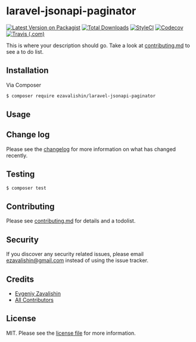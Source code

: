 # laravel-jsonapi-paginator

[![Latest Version on Packagist][ico-version]][link-packagist]
[![Total Downloads][ico-downloads]][link-downloads]
[![StyleCI][ico-styleci]][link-styleci]
[![Codecov](https://img.shields.io/codecov/c/github/ezavalishin/laravel-jsonapi-paginator)][link-codecov]
[![Travis (.com)](https://img.shields.io/travis/com/ezavalishin/laravel-jsonapi-paginator)][link-travis]

This is where your description should go. Take a look at [contributing.md](contributing.md) to see a to do list.

## Installation

Via Composer

``` bash
$ composer require ezavalishin/laravel-jsonapi-paginator
```

## Usage

## Change log

Please see the [changelog](changelog.md) for more information on what has changed recently.

## Testing

``` bash
$ composer test
```

## Contributing

Please see [contributing.md](contributing.md) for details and a todolist.

## Security

If you discover any security related issues, please email ezavalishin@gmail.com instead of using the issue tracker.

## Credits

- [Evgeniy Zavalishin][link-author]
- [All Contributors][link-contributors]

## License

MIT. Please see the [license file](license.md) for more information.

[ico-version]: https://img.shields.io/packagist/v/ezavalishin/laravel-jsonapi-paginator.svg?style=flat-square
[ico-downloads]: https://img.shields.io/packagist/dt/ezavalishin/laravel-jsonapi-paginator.svg?style=flat-square
[ico-styleci]: https://styleci.io/repos/287824410/shield

[link-packagist]: https://packagist.org/packages/ezavalishin/laravel-jsonapi-paginator
[link-downloads]: https://packagist.org/packages/ezavalishin/laravel-jsonapi-paginator
[link-styleci]: https://styleci.io/repos/287824410
[link-author]: https://github.com/ezavalishin
[link-contributors]: ../../contributors
[link-travis]: https://travis-ci.org/ezavalishin/laravel-jsonapi-paginator
[link-codecov]: https://codecov.io/github/ezavalishin/laravel-jsonapi-paginator
